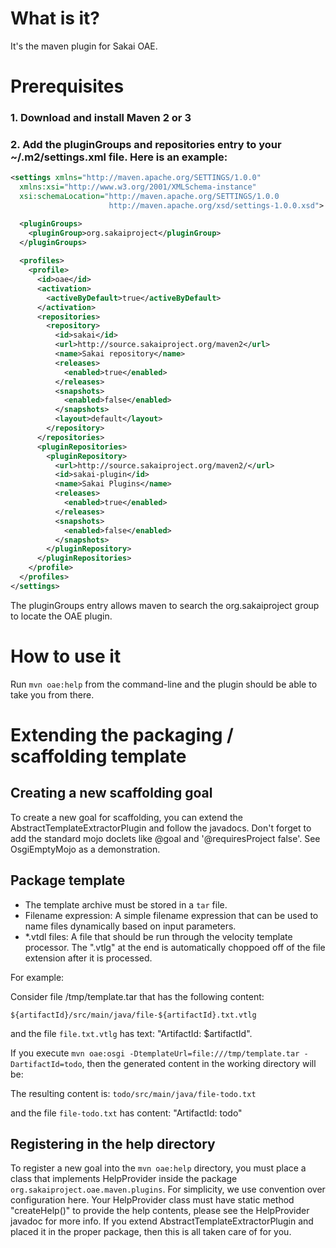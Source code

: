 # What is it?

It's the maven plugin for Sakai OAE.

# Prerequisites

### 1. Download and install Maven 2 or 3

### 2. Add the pluginGroups and repositories entry to your ~/.m2/settings.xml file. Here is an example:

```xml
<settings xmlns="http://maven.apache.org/SETTINGS/1.0.0"
  xmlns:xsi="http://www.w3.org/2001/XMLSchema-instance"
  xsi:schemaLocation="http://maven.apache.org/SETTINGS/1.0.0
                      http://maven.apache.org/xsd/settings-1.0.0.xsd">

  <pluginGroups>
    <pluginGroup>org.sakaiproject</pluginGroup>
  </pluginGroups>
  
  <profiles>
    <profile>
      <id>oae</id>
      <activation>
        <activeByDefault>true</activeByDefault>
      </activation>
      <repositories>
        <repository>
          <id>sakai</id>
          <url>http://source.sakaiproject.org/maven2</url>
          <name>Sakai repository</name>
          <releases>
            <enabled>true</enabled>
          </releases>
          <snapshots>
            <enabled>false</enabled>
          </snapshots>
          <layout>default</layout>
        </repository>
      </repositories>
      <pluginRepositories>
        <pluginRepository>
          <url>http://source.sakaiproject.org/maven2/</url>
          <id>sakai-plugin</id>
          <name>Sakai Plugins</name>
          <releases>
            <enabled>true</enabled>
          </releases>
          <snapshots>
            <enabled>false</enabled>
          </snapshots>
        </pluginRepository>
      </pluginRepositories>
    </profile>
  </profiles>
</settings>
```

The pluginGroups entry allows maven to search the org.sakaiproject group to locate the OAE plugin.

# How to use it

Run `mvn oae:help` from the command-line and the plugin should be able to take you from there.

# Extending the packaging / scaffolding template

## Creating a new scaffolding goal

To create a new goal for scaffolding, you can extend the AbstractTemplateExtractorPlugin and follow the javadocs. Don't forget to add the standard mojo doclets like @goal and '@requiresProject false'. See OsgiEmptyMojo as a demonstration.

## Package template

* The template archive must be stored in a `tar` file.
* Filename expression: A simple filename expression that can be used to name files dynamically based on input parameters.
* *.vtdl files: A file that should be run through the velocity template processor. The ".vtlg" at the end is automatically choppoed off of the file extension after it is processed.

For example:

Consider file /tmp/template.tar that has the following content:

`${artifactId}/src/main/java/file-${artifactId}.txt.vtlg`

and the file `file.txt.vtlg` has text: "ArtifactId: $artifactId".

If you execute `mvn oae:osgi -DtemplateUrl=file:///tmp/template.tar -DartifactId=todo`, then the generated content in the working directory will be:

The resulting content is: `todo/src/main/java/file-todo.txt`

and the file `file-todo.txt` has content: "ArtifactId: todo"

## Registering in the help directory

To register a new goal into the `mvn oae:help` directory, you must place a class that implements HelpProvider inside the package `org.sakaiproject.oae.maven.plugins`. For simplicity, we use convention over configuration here. Your HelpProvider class must have static method "createHelp()" to provide the help contents, please see the HelpProvider javadoc for more info. If you extend AbstractTemplateExtractorPlugin and placed it in the proper package, then this is all taken care of for you.
